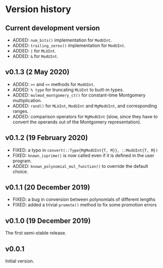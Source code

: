 # Version history


## Current development version

* ADDED: `num_bits()` implementation for `ModUInt`.
* ADDED: `trailing_zeros()` implementation for `ModUInt`.
* ADDED: `|` for `MLUInt`.
* ADDED: `&` for `ModUInt`.


## v0.1.3 (2 May 2020)

* ADDED: `>>` and `<<` methods for `ModUInt`.
* ADDED: `% type` for truncating `MLUInt` to built-in types.
* ADDED: `mulmod_montgomery_ct()` for constant-time Montgomery multiplication.
* ADDED: `rand()` for `MLUInt`, `ModUInt` and `MgModUInt`, and corresponding ranges.
* ADDED: comparison operators for `MgModUInt` (slow, since they have to convert the operands out of the Montgomery representation).


## v0.1.2 (19 February 2020)

* FIXED: a typo in `convert(::Type{MgModUInt{T, M}}, ::ModUInt{T, M})`
* FIXED: `known_isprime()` is now called even if it is defined in the user program.
* ADDED: `known_polynomial_mul_function()` to override the default choice.


## v0.1.1 (20 December 2019)

* FIXED: a bug in conversion between polynomials of different lengths
* FIXED: added a trivial `promote()` method to fix some promotion errors


## v0.1.0 (19 December 2019)

The first semi-stable release.


## v0.0.1

Initial version.
